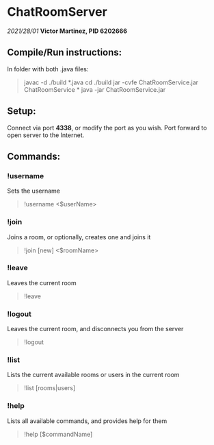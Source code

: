 # ChatRoomServer
*2021/28/01*
**Victor Martinez, PID 6202666**

## Compile/Run instructions:
In folder with both .java files:
> javac -d ./build *.java
> cd ./build
> jar -cvfe ChatRoomService.jar ChatRoomService *
> java -jar ChatRoomService.jar

## Setup:
Connect via port **4338**, or modify the port as you wish.
Port forward to open server to the Internet.

## Commands:
### !username
Sets the username
> !username <$userName>

### !join
Joins a room, or optionally, creates one and joins it
> !join [new] <$roomName>

### !leave
Leaves the current room
> !leave

### !logout
Leaves the current room, and disconnects you from the server
> !logout

### !list
Lists the current available rooms or users in the current room
> !list [rooms|users]

### !help
Lists all available commands, and provides help for them
> !help [$commandName]